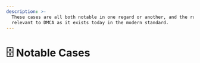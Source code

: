 ```yaml
---
description: >-
  These cases are all both notable in one regard or another, and the rulings
  relevant to DMCA as it exists today in the modern standard.
---
```


# 🗄 Notable Cases

